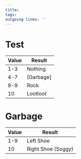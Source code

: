 ```yaml
---
title:   
tags:   
outgoing links: ''  
---
```

# Test

|Value|Result|
|-|-|
|1-3| Nothing |
|4-7| [Garbage] |
|8-9| Rock |
|10| Lootloot|

# Garbage

|Value|Result|
|-|-|
|1-9| Left Shoe |
|10 | Right Shoe (Soggy) |